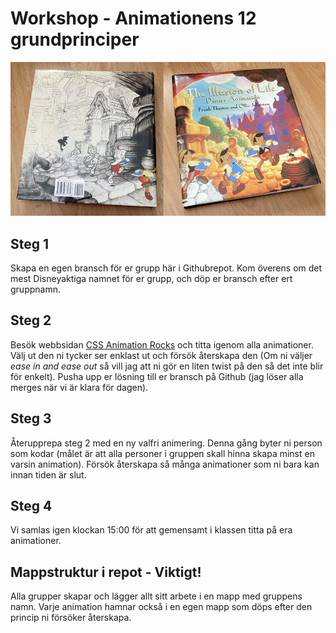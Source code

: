 # Workshop - Animationens 12 grundprinciper

![screen](Bild1.jpg)

## Steg 1

Skapa en egen bransch för er grupp här i Githubrepot. Kom överens om det mest Disneyaktiga namnet för er grupp, och döp er bransch efter ert gruppnamn.

## Steg 2

Besök webbsidan [CSS Animation Rocks](https://cssanimation.rocks/principles/) och titta igenom alla animationer. Välj ut den ni tycker ser enklast ut och försök återskapa den (Om ni väljer *ease in and ease out* så vill jag att ni gör en liten twist på den så det inte blir för enkelt). Pusha upp er lösning till er bransch på Github (jag löser alla merges när vi är klara för dagen).

## Steg 3

Återupprepa steg 2 med en ny valfri animering. Denna gång byter ni person som kodar (målet är att alla personer i gruppen skall hinna skapa minst en varsin animation). Försök återskapa så många animationer som ni bara kan innan tiden är slut.

## Steg 4

Vi samlas igen klockan 15:00 för att gemensamt i klassen titta på era animationer.


## Mappstruktur i repot - Viktigt!

Alla grupper skapar och lägger allt sitt arbete i en mapp med gruppens namn. Varje animation hamnar också i en egen mapp som döps efter den princip ni försöker återskapa.
